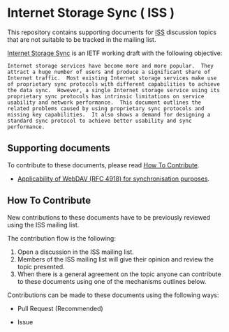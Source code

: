 # Internet Storage Sync ( ISS )
This repository contains supporting documents for [ISS](https://tools.ietf.org/html/draft-cui-iss-problem-03) discussion topics that are not suitable to be tracked in the mailing list.


[Internet Storage Sync](https://tools.ietf.org/html/draft-cui-iss-problem-03) is an IETF working draft with the following objective:

```
Internet storage services have become more and more popular.  They
attract a huge number of users and produce a significant share of
Internet traffic.  Most existing Internet storage services make use
of proprietary sync protocols with different capabilities to achieve
the data sync.  However, a single Internet storage service using its
proprietary sync protocols has intrinsic limitations on service
usability and network performance.  This document outlines the
related problems caused by using proprietary sync protocols and
missing key capabilities.  It also shows a demand for designing a
standard sync protocol to achieve better usability and sync
performance.
```


## Supporting documents
To contribute to these documents, please read [How To Contribute](#how-to-contribute).

* [Applicability of WebDAV (RFC 4918) for synchronisation purposes](./applicability-of-webdav).


## How To Contribute
New contributions to these documents have to be previously reviewed using the ISS mailing list.

The contribution flow is the following:

1. Open a discussion in the ISS mailing list.
2. Members of the ISS mailing list will give their opinion and review the topic presented.
3. When there is a general agreement on the topic anyone can contribute to these documents using one of the mechanisms outlines below.


Contributions can be made to these documents using the following ways:

* Pull Request (Recommended) 

* Issue
